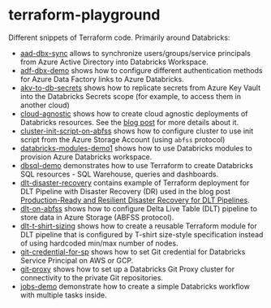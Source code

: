 # terraform-playground

Different snippets of Terraform code. Primarily around Databricks:

* [aad-dbx-sync](aad-dbx-sync) allows to synchronize users/groups/service principals from Azure Active Directory into Databricks Workspace.
* [adf-dbx-demo](adf-dbx-demo) shows how to configure different authentication methods for Azure Data Factory links to Azure Databricks.
* [akv-to-db-secrets](akv-to-db-secrets) shows how to replicate secrets from Azure Key Vault into the Databricks Secrets scope (for example, to access them in another cloud)
* [cloud-agnostic](cloud-agnostic) shows how to create cloud agnostic deployments of Databricks resources. See the [blog post](https://alexott.blogspot.com/2022/11/cloud-agnostic-resources-deployment.html) for more details about it.
* [cluster-init-script-on-abfss](cluster-init-script-on-abfss) shows how to configure cluster to use init script from the Azure Storage Account (using `abfss` protocol)
* [databricks-modules-demo1](databricks-modules-demo1) shows how to use Databricks modules to provision Azure Databricks workspace.
* [dbsql-demo](dbsql-demo) demonstrates how to use Terraform to create Databricks SQL resources - SQL Warehouse, queries and dashboards.
* [dlt-disaster-recovery](dlt-disaster-recovery) contains example of Terraform deployment for DLT Pipeline with Disaster Recovery (DR) used in the blog post [Production-Ready and Resilient Disaster Recovery for DLT Pipelines](https://www.databricks.com/blog/2023/03/17/production-ready-and-resilient-disaster-recovery-dlt-pipelines.html).
* [dlt-on-abfss](dlt-on-abfss) shows how to configure Delta Live Table (DLT) pipeline to store data in Azure Storage (ABFSS protocol).
* [dlt-t-shirt-sizing](dlt-t-shirt-sizing) shows how to create a reusable Terraform module for DLT pipeline that is configured by T-shirt size-style specification instead of using hardcoded min/max number of nodes.
* [git-credential-for-sp](git-credential-for-sp) shows how to set Git credential for Databricks Service Principal on AWS or GCP.
* [git-proxy](git-proxy) shows how to set up a Databricks Git Proxy cluster for connectivity to the private Git repositories.
* [jobs-demo](jobs-demo) demonstrate how to create a simple Databricks workflow with multiple tasks inside.
